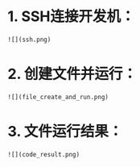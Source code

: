 # 1. SSH连接开发机：

    ![](ssh.png)

# 2. 创建文件并运行：

    ![](file_create_and_run.png)

# 3. 文件运行结果：

    ![](code_result.png)
